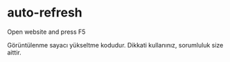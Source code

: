 # auto-refresh
Open website and press F5

Görüntülenme sayacı yükseltme kodudur. Dikkati kullanınız, sorumluluk size aittir.
